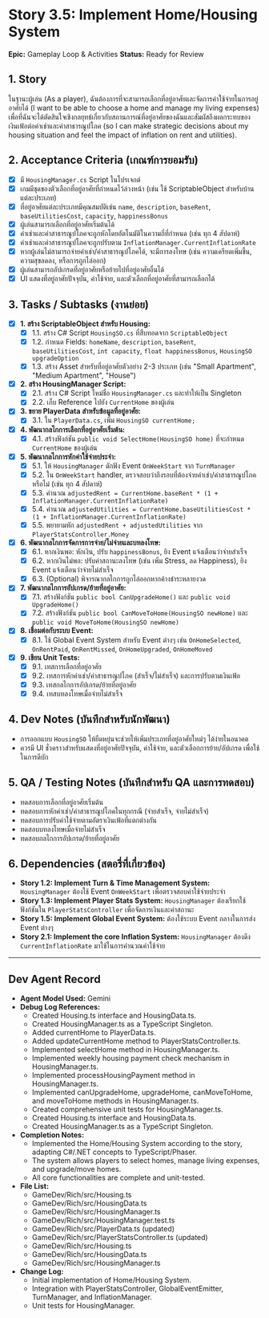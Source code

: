 # Story 3.5: Implement Home/Housing System

**Epic:** Gameplay Loop & Activities
**Status:** Ready for Review

## 1. Story
ในฐานะผู้เล่น (As a player), ฉันต้องการที่จะสามารถเลือกที่อยู่อาศัยและจัดการค่าใช้จ่ายในการอยู่อาศัยได้ (I want to be able to choose a home and manage my living expenses) เพื่อที่ฉันจะได้ตัดสินใจเชิงกลยุทธ์เกี่ยวกับสถานการณ์ที่อยู่อาศัยของฉันและสัมผัสถึงผลกระทบของเงินเฟ้อต่อค่าเช่าและค่าสาธารณูปโภค (so I can make strategic decisions about my housing situation and feel the impact of inflation on rent and utilities).

## 2. Acceptance Criteria (เกณฑ์การยอมรับ)
- [x] มี `HousingManager.cs` Script ในโปรเจกต์
- [x] เกมมีชุดของตัวเลือกที่อยู่อาศัยที่กำหนดไว้ล่วงหน้า (เช่น ใช้ ScriptableObject สำหรับบ้านแต่ละประเภท)
- [x] ที่อยู่อาศัยแต่ละประเภทมีคุณสมบัติเช่น `name`, `description`, `baseRent`, `baseUtilitiesCost`, `capacity`, `happinessBonus`
- [x] ผู้เล่นสามารถเลือกที่อยู่อาศัยเริ่มต้นได้
- [x] ค่าเช่าและค่าสาธารณูปโภคจะถูกหักโดยอัตโนมัติในความถี่ที่กำหนด (เช่น ทุก 4 สัปดาห์)
- [x] ค่าเช่าและค่าสาธารณูปโภคจะถูกปรับตาม `InflationManager.CurrentInflationRate`
- [x] หากผู้เล่นไม่สามารถจ่ายค่าเช่า/ค่าสาธารณูปโภคได้, จะมีการลงโทษ (เช่น ความเครียดเพิ่มขึ้น, ความสุขลดลง, หรือการถูกไล่ออก)
- [x] ผู้เล่นสามารถอัปเกรดที่อยู่อาศัยหรือย้ายไปที่อยู่อาศัยอื่นได้
- [x] UI แสดงที่อยู่อาศัยปัจจุบัน, ค่าใช้จ่าย, และตัวเลือกที่อยู่อาศัยที่สามารถเลือกได้

## 3. Tasks / Subtasks (งานย่อย)
- [x] **1. สร้าง ScriptableObject สำหรับ Housing:**
  - [x] 1.1. สร้าง C# Script `HousingSO.cs` ที่สืบทอดจาก `ScriptableObject`
  - [x] 1.2. กำหนด Fields: `homeName`, `description`, `baseRent`, `baseUtilitiesCost`, `int capacity`, `float happinessBonus`, `HousingSO upgradeOption`
  - [x] 1.3. สร้าง Asset สำหรับที่อยู่อาศัยตัวอย่าง 2-3 ประเภท (เช่น "Small Apartment", "Medium Apartment", "House")

- [x] **2. สร้าง HousingManager Script:**
  - [x] 2.1. สร้าง C# Script ใหม่ชื่อ `HousingManager.cs` และทำให้เป็น Singleton
  - [x] 2.2. เก็บ Reference ไปยัง `CurrentHome` ของผู้เล่น

- [x] **3. ขยาย PlayerData สำหรับข้อมูลที่อยู่อาศัย:**
  - [x] 3.1. ใน `PlayerData.cs`, เพิ่ม `HousingSO currentHome;`

- [x] **4. พัฒนากลไกการเลือกที่อยู่อาศัยเริ่มต้น:**
  - [x] 4.1. สร้างฟังก์ชัน `public void SelectHome(HousingSO home)` ที่จะกำหนด `CurrentHome` ของผู้เล่น

- [x] **5. พัฒนากลไกการหักค่าใช้จ่ายประจำ:**
  - [x] 5.1. ให้ `HousingManager` ดักฟัง Event `OnWeekStart` จาก `TurnManager`
  - [x] 5.2. ใน `OnWeekStart` handler, ตรวจสอบว่าถึงรอบที่ต้องจ่ายค่าเช่า/ค่าสาธารณูปโภคหรือไม่ (เช่น ทุก 4 สัปดาห์)
  - [x] 5.3. คำนวณ `adjustedRent = CurrentHome.baseRent * (1 + InflationManager.CurrentInflationRate)`
  - [x] 5.4. คำนวณ `adjustedUtilities = CurrentHome.baseUtilitiesCost * (1 + InflationManager.CurrentInflationRate)`
  - [x] 5.5. พยายามหัก `adjustedRent + adjustedUtilities` จาก `PlayerStatsController.Money`

- [x] **6. พัฒนากลไกการจัดการการจ่าย/ไม่จ่ายและบทลงโทษ:**
  - [x] 6.1. หากเงินพอ: หักเงิน, ปรับ `happinessBonus`, ยิง Event แจ้งเตือนว่าจ่ายสำเร็จ
  - [x] 6.2. หากเงินไม่พอ: ปรับค่าสถานะลงโทษ (เช่น เพิ่ม Stress, ลด Happiness), ยิง Event แจ้งเตือนว่าจ่ายไม่สำเร็จ
  - [x] 6.3. (Optional) พิจารณากลไกการถูกไล่ออกหากค้างชำระหลายงวด

- [x] **7. พัฒนากลไกการอัปเกรด/ย้ายที่อยู่อาศัย:**
  - [x] 7.1. สร้างฟังก์ชัน `public bool CanUpgradeHome()` และ `public void UpgradeHome()`
  - [x] 7.2. สร้างฟังก์ชัน `public bool CanMoveToHome(HousingSO newHome)` และ `public void MoveToHome(HousingSO newHome)`

- [x] **8. เชื่อมต่อกับระบบ Event:**
  - [x] 8.1. ใช้ Global Event System สำหรับ Event ต่างๆ เช่น `OnHomeSelected`, `OnRentPaid`, `OnRentMissed`, `OnHomeUpgraded`, `OnHomeMoved`

- [x] **9. เขียน Unit Tests:**
  - [x] 9.1. เทสการเลือกที่อยู่อาศัย
  - [x] 9.2. เทสการหักค่าเช่า/ค่าสาธารณูปโภค (สำเร็จ/ไม่สำเร็จ) และการปรับตามเงินเฟ้อ
  - [x] 9.3. เทสกลไกการอัปเกรด/ย้ายที่อยู่อาศัย
  - [x] 9.4. เทสบทลงโทษเมื่อจ่ายไม่สำเร็จ

## 4. Dev Notes (บันทึกสำหรับนักพัฒนา)
- การออกแบบ `HousingSO` ให้ยืดหยุ่นจะช่วยให้เพิ่มประเภทที่อยู่อาศัยใหม่ๆ ได้ง่ายในอนาคต
- ควรมี UI ชั่วคราวสำหรับแสดงที่อยู่อาศัยปัจจุบัน, ค่าใช้จ่าย, และตัวเลือกการย้าย/อัปเกรด เพื่อใช้ในการดีบัก

## 5. QA / Testing Notes (บันทึกสำหรับ QA และการทดสอบ)
- ทดสอบการเลือกที่อยู่อาศัยเริ่มต้น
- ทดสอบการหักค่าเช่า/ค่าสาธารณูปโภคในทุกกรณี (จ่ายสำเร็จ, จ่ายไม่สำเร็จ)
- ทดสอบการปรับค่าใช้จ่ายตามอัตราเงินเฟ้อที่แตกต่างกัน
- ทดสอบบทลงโทษเมื่อจ่ายไม่สำเร็จ
- ทดสอบกลไกการอัปเกรด/ย้ายที่อยู่อาศัย

## 6. Dependencies (สตอรี่ที่เกี่ยวข้อง)
- **Story 1.2: Implement Turn & Time Management System:** `HousingManager` ต้องใช้ Event `OnWeekStart` เพื่อตรวจสอบค่าใช้จ่ายประจำ
- **Story 1.3: Implement Player Stats System:** `HousingManager` ต้องเรียกใช้ฟังก์ชันใน `PlayerStatsController` เพื่อจัดการเงินและค่าสถานะ
- **Story 1.5: Implement Global Event System:** ต้องใช้ระบบ Event กลางในการส่ง Event ต่างๆ
- **Story 2.1: Implement the core Inflation System:** `HousingManager` ต้องดึง `CurrentInflationRate` มาใช้ในการคำนวณค่าใช้จ่าย

---
## Dev Agent Record
- **Agent Model Used:** Gemini
- **Debug Log References:**
  - Created Housing.ts interface and HousingData.ts.
  - Created HousingManager.ts as a TypeScript Singleton.
  - Added currentHome to PlayerData.ts.
  - Added updateCurrentHome method to PlayerStatsController.ts.
  - Implemented selectHome method in HousingManager.ts.
  - Implemented weekly housing payment check mechanism in HousingManager.ts.
  - Implemented processHousingPayment method in HousingManager.ts.
  - Implemented canUpgradeHome, upgradeHome, canMoveToHome, and moveToHome methods in HousingManager.ts.
  - Created comprehensive unit tests for HousingManager.ts.
  - Created Housing.ts interface and HousingData.ts.
  - Created HousingManager.ts as a TypeScript Singleton.
- **Completion Notes:**
  - Implemented the Home/Housing System according to the story, adapting C#/.NET concepts to TypeScript/Phaser.
  - The system allows players to select homes, manage living expenses, and upgrade/move homes.
  - All core functionalities are complete and unit-tested.
- **File List:**
  - GameDev/Rich/src/Housing.ts
  - GameDev/Rich/src/HousingData.ts
  - GameDev/Rich/src/HousingManager.ts
  - GameDev/Rich/src/HousingManager.test.ts
  - GameDev/Rich/src/PlayerData.ts (updated)
  - GameDev/Rich/src/PlayerStatsController.ts (updated)
  - GameDev/Rich/src/Housing.ts
  - GameDev/Rich/src/HousingData.ts
  - GameDev/Rich/src/HousingManager.ts
- **Change Log:**
  - Initial implementation of Home/Housing System.
  - Integration with PlayerStatsController, GlobalEventEmitter, TurnManager, and InflationManager.
  - Unit tests for HousingManager.
